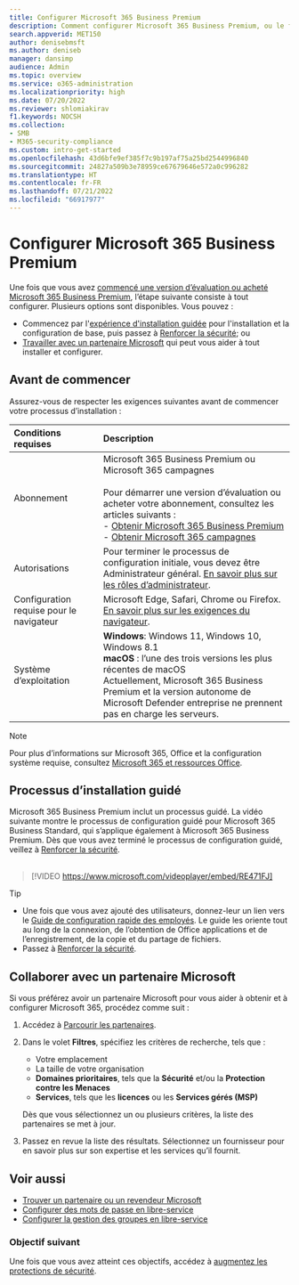 ```yaml
---
title: Configurer Microsoft 365 Business Premium
description: Comment configurer Microsoft 365 Business Premium, ou le faire via un fournisseur de solutions.
search.appverid: MET150
author: denisebmsft
ms.author: deniseb
manager: dansimp
audience: Admin
ms.topic: overview
ms.service: o365-administration
ms.localizationpriority: high
ms.date: 07/20/2022
ms.reviewer: shlomiakirav
f1.keywords: NOCSH
ms.collection:
- SMB
- M365-security-compliance
ms.custom: intro-get-started
ms.openlocfilehash: 43d6bfe9ef385f7c9b197af75a25bd2544996840
ms.sourcegitcommit: 24827a509b3e78959ce67679646e572a0c996282
ms.translationtype: HT
ms.contentlocale: fr-FR
ms.lasthandoff: 07/21/2022
ms.locfileid: "66917977"
---
```

# <a name="set-up-microsoft-365-business-premium"></a>Configurer Microsoft 365 Business Premium

Une fois que vous avez [commencé une version d’évaluation ou acheté Microsoft 365 Business Premium](get-microsoft-365-business-premium.md), l’étape suivante consiste à tout configurer. Plusieurs options sont disponibles. Vous pouvez :

- Commencez par l'[expérience d'installation guidée](m365bp-setup.md#guided-setup-process) pour l'installation et la configuration de base, puis passez à [Renforcer la sécurité](m365bp-security-overview.md); ou
- [Travailler avec un partenaire Microsoft](m365bp-setup.md#work-with-a-microsoft-partner) qui peut vous aider à tout installer et configurer.

## <a name="before-you-begin"></a>Avant de commencer

Assurez-vous de respecter les exigences suivantes avant de commencer votre processus d’installation :

| Conditions requises | Description |
|:---|:---|
| Abonnement | Microsoft 365 Business Premium ou Microsoft 365 campagnes <br/><br/> Pour démarrer une version d’évaluation ou acheter votre abonnement, consultez les articles suivants : <br/>- [Obtenir Microsoft 365 Business Premium](get-microsoft-365-business-premium.md)<br/>- [Obtenir Microsoft 365 campagnes](get-microsoft-365-campaigns.md) |
| Autorisations  | Pour terminer le processus de configuration initiale, vous devez être Administrateur général. [En savoir plus sur les rôles d’administrateur](../admin/add-users/about-admin-roles.md). |
| Configuration requise pour le navigateur | Microsoft Edge, Safari, Chrome ou Firefox. [En savoir plus sur les exigences du navigateur](https://www.microsoft.com/microsoft-365/microsoft-365-and-office-resources#coreui-heading-uyetipy).  |
| Système d’exploitation | **Windows**: Windows 11, Windows 10, Windows 8.1<br/>**macOS** : l’une des trois versions les plus récentes de macOS <br/>Actuellement, Microsoft 365 Business Premium et la version autonome de Microsoft Defender entreprise ne prennent pas en charge les serveurs.  |

> [!NOTE]
> Pour plus d’informations sur Microsoft 365, Office et la configuration système requise, consultez [Microsoft 365 et ressources Office](https://www.microsoft.com/microsoft-365/microsoft-365-and-office-resources).

## <a name="guided-setup-process"></a>Processus d’installation guidé

Microsoft 365 Business Premium inclut un processus guidé. La vidéo suivante montre le processus de configuration guidé pour Microsoft 365 Business Standard, qui s’applique également à Microsoft 365 Business Premium. Dès que vous avez terminé le processus de configuration guidé, veillez à [Renforcer la sécurité](m365bp-security-overview.md).<br/><br/>

> [!VIDEO https://www.microsoft.com/videoplayer/embed/RE471FJ]

> [!TIP]
> - Une fois que vous avez ajouté des utilisateurs, donnez-leur un lien vers le [Guide de configuration rapide des employés](../admin/setup/employee-quick-setup.md). Le guide les oriente tout au long de la connexion, de l’obtention de Office applications et de l’enregistrement, de la copie et du partage de fichiers.
> - Passez à [Renforcer la sécurité](m365bp-security-overview.md).

## <a name="work-with-a-microsoft-partner"></a>Collaborer avec un partenaire Microsoft

Si vous préférez avoir un partenaire Microsoft pour vous aider à obtenir et à configurer Microsoft 365, procédez comme suit :

1. Accédez à [Parcourir les partenaires](https://appsource.microsoft.com/marketplace/partner-dir).

2. Dans le volet **Filtres**, spécifiez les critères de recherche, tels que :

   - Votre emplacement
   - La taille de votre organisation
   - **Domaines prioritaires**, tels que la **Sécurité** et/ou la **Protection contre les Menaces** 
   - **Services**, tels que les **licences** ou les **Services gérés (MSP)**

   Dès que vous sélectionnez un ou plusieurs critères, la liste des partenaires se met à jour.

3. Passez en revue la liste des résultats. Sélectionnez un fournisseur pour en savoir plus sur son expertise et les services qu’il fournit.

## <a name="see-also"></a>Voir aussi

- [Trouver un partenaire ou un revendeur Microsoft](../admin/manage/find-your-partner-or-reseller.md)
- [Configurer des mots de passe en libre-service](../admin/add-users/let-users-reset-passwords.md)
- [Configurer la gestion des groupes en libre-service](/azure/active-directory/enterprise-users/groups-self-service-management)

### <a name="next-objective"></a>Objectif suivant

Une fois que vous avez atteint ces objectifs, accédez à [augmentez les protections de sécurité](m365bp-security-overview.md).

